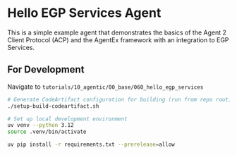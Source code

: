 # Hello EGP Services Agent

This is a simple example agent that demonstrates the basics of the Agent 2 Client Protocol (ACP) and the AgentEx framework with an integration to EGP Services.

## For Development
Navigate to `tutorials/10_agentic/00_base/060_hello_egp_services`

```bash
# Generate CodeArtifact configuration for building (run from repo root)
./setup-build-codeartifact.sh

# Set up local development environment
uv venv --python 3.12
source .venv/bin/activate

uv pip install -r requirements.txt --prerelease=allow
```
